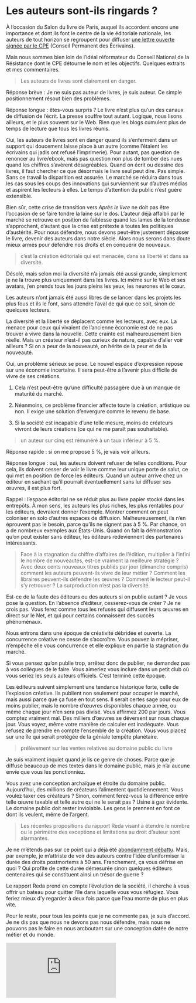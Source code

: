 # Les auteurs sont-ils ringards ?

À l’occasion du Salon du livre de Paris, auquel ils accordent encore une importance et dont ils font le centre de la vie éditoriale nationale, les auteurs de tout horizon se regroupent pour diffuser [une lettre ouverte signée par le CPE](https://tcrouzet.com/images_tc/2015/03/cpe.pdf) (Conseil Permanent des Écrivains).<span id="more-40047"></span>

Mais nous sommes bien loin de l’idéal réformateur du Conseil National de la Résistance dont le CPE détourne le nom et les objectifs. Quelques extraits et mes commentaires.

> Les auteurs de livres sont clairement en danger.

Réponse brève : Je ne suis pas auteur de livres, je suis auteur. Ce simple positionnement résout bien des problèmes.

Réponse longue : êtes-vous surpris ? Le livre n’est plus qu’un des canaux de diffusion de l’écrit. La presse souffre tout autant. Logique, nous lisons ailleurs, et le plus souvent sur le Web. Rien que les blogs cumulent plus de temps de lecture que tous les livres réunis.

Oui, les auteurs de livres sont en danger quand ils s’enferment dans un support qui doucement laisse place à un autre (comme l’étaient les écrivains qui jadis ont refusé l’imprimerie). Pour autant, pas question de renoncer au livre/ebook, mais pas question non plus de tomber des nues quand les chiffres s’avèrent désagréables. Quand on écrit ou dessine des livres, il faut chercher ce que désormais le livre seul peut dire. Pas simple. Sans ce travail la disparition est assurée. Le marché se réduira dans tous les cas sous les coups des innovations qui surviennent sur d’autres médias et aspirent les lecteurs à elles. Le temps d’attention du public n’est guère extensible.

Bien sûr, cette crise de transition vers *Après le livre* ne doit pas être l’occasion de se faire tondre la laine sur le dos. L’auteur déjà affaibli par le marché se retrouve en position de faiblesse quand les lames de la tondeuse s’approchent, d’autant que la crise est prétexte à toutes les politiques d’austérité. Pour nous défendre, nous devons peut-être justement dépasser le livre, devenir des auteurs dans notre siècle. Alors nous serons dans doute mieux armés pour défendre nos droits et en conquérir de nouveaux.

> c’est la création éditoriale qui est menacée, dans sa liberté et dans sa diversité.

Désolé, mais selon moi la diversité n’a jamais été aussi grande, simplement je ne la trouve plus uniquement dans les livres. Ici même sur le Web et ses avatars, j’en prends tous les jours pleins les yeux, les neurones et le cœur.

Les auteurs n’ont jamais été aussi libres de se lancer dans les projets les plus fous et ils le font, sans attendre l’aval de qui que ce soit, sinon de quelques lecteurs.

La diversité et la liberté se déplacent comme les lecteurs, avec eux. La menace pour ceux qui vivaient de l’ancienne économie est de ne pas trouver à vivre dans la nouvelle. Cette crainte est malheureusement bien réelle. Mais un créateur n’est-il pas curieux de nature, capable d’aller voir ailleurs ? Si on a peur de la nouveauté, on hérite de la peur et de la nouveauté.

Oui, un problème sérieux se pose. Le nouvel espace d’expression repose sur une économie incertaine. Il sera peut-être à l’avenir plus difficile de vivre de ses créations.

1. Cela n’est peut-être qu’une difficulté passagère due à un manque de maturité du marché.

2. Néanmoins, ce problème financier affecte toute la création, artistique ou non. Il exige une solution d’envergure comme le revenu de base.

3. Si la société est incapable d’une telle mesure, moins de créateurs vivront de leurs créations (ce qui ne me paraît pas souhaitable).

> un auteur sur cinq est rémunéré à un taux inférieur à 5 %.

Réponse rapide : si on me propose 5 %, je vais voir ailleurs.

Réponse longue : oui, les auteurs doivent refuser de telles conditions. Pour cela, ils doivent cesser de voir le livre comme leur unique porte de salut, ce qui met en position de force les éditeurs. Quand un auteur arrive chez un éditeur en sachant qu’il pourrait éventuellement sans lui diffuser ses œuvres, il est plus fort.

Rappel : l’espace éditorial ne se réduit plus au livre papier stocké dans les entrepôts. À mon sens, les auteurs les plus riches, les plus rentables pour les éditeurs, devraient donner l’exemple. Montrer comment on peut coloniser en solo d’autres espaces de diffusion. Malheureusement, ils n’en éprouvent pas le besoin, parce qu’ils ne signent pas à 5 %. Par chance, on a de nombreux exemples aux États-Unis. Quand on fait la démonstration qu’on peut exister sans éditeur, les éditeurs redeviennent des partenaires intéressants.

> Face à la stagnation du chiffre d’affaires de l’édition, multiplier à l’infini le nombre de nouveautés, est-ce vraiment la meilleure stratégie ? Avec deux cents nouveaux titres publiés par jour (dimanche compris) comment les auteurs peuvent-ils vivre de leur métier ? Comment les libraires peuvent-ils défendre les œuvres ? Comment le lecteur peut-il s’y retrouver ? La surproduction n’est pas la diversité.

Est-ce de la faute des éditeurs ou des auteurs si on publie autant ? Je vous pose la question. En l’absence d’éditeur, cesserez-vous de créer ? Je ne crois pas. Vous ferez comme tous les refusés qui diffusent leurs œuvres en direct sur le Net, et qui pour certains connaissent des succès phénoménaux.

Nous entrons dans une époque de créativité débridée et ouverte. La concurrence créative ne cesse de s’accroître. Vous pouvez la mépriser, n’empêche elle vous concurrence et elle explique en partie la stagnation du marché.

Si vous pensez qu’on publie trop, arrêtez donc de publier, ne demandez pas à vos collègues de le faire. Vous aimeriez vous inclure dans un petit club où vous seriez les seuls auteurs officiels. C’est terminé cette époque.

Les éditeurs suivent simplement une tendance historique forte, celle de l’explosion créative. Ils publient non seulement pour occuper le marché, mais aussi parce que ça fuse en tout sens. Il serait certes sage pour eux de moins publier, mais le nombre d’œuvres disponibles chaque année, ou même chaque jour n’en sera pas divisé. Vous affirmez 200 par jours. Vous comptez vraiment mal. Des milliers d’œuvres se déversent sur nous chaque jour. Vous voyez, même votre manière de calculer est inadéquate. Vous refusez de prendre en compte l’ensemble de la création. Vous vous placez sur une île qui serait protégée de la géniale tempête planétaire.

> prélèvement sur les ventes relatives au domaine public du livre

Je suis vraiment inquiet quand je lis ce genre de choses. Parce que je diffuse beaucoup de mes textes dans le domaine public, mais je n’ai aucune envie que vous les ponctionniez.

Vous avez une conception archaïque et étroite du domaine public. Aujourd’hui, des millions de créateurs l’alimentent quotidiennement. Vous voulez taxer ces créateurs ? Sinon, comment ferez-vous la différence entre telle œuvre taxable et telle autre qui ne le serait pas ? Usine à gaz évidente. Le domaine public doit rester inviolable. Les gens le prennent en font ce dont ils veulent, même de l’argent.

> Les récentes propositions du rapport Reda visant à étendre le nombre ou le périmètre des exceptions et limitations au droit d’auteur sont alarmantes.

Je ne m’étends pas sur ce point qui a déjà été [abondamment débattu](http://framablog.org/2015/03/16/createurs-du-net-creative-commons-et-reforme-du-droit-dauteur-supportreda-2/). Mais, par exemple, je m’attriste de voir des auteurs contre l’idée d’uniformiser la durée des droits postmortems à 50 ans. Franchement, ça vous défrise en quoi ? Qui profite de cette durée démesurée sinon quelques éditeurs centenaires qui se constituent ainsi un trésor de guerre ?

Le rapport Reda prend en compte l’évolution de la société, il cherche à vous offrir un bateau pour quitter l’île dans laquelle vous vous réfugiez. Vous feriez mieux d’y regarder à deux fois parce que l’eau monte de plus en plus vite.

Pour le reste, pour tous les points que je ne commente pas, je suis d’accord. Je ne dis pas que nous ne devons pas nous défendre, mais nous ne pouvons pas le faire en nous arcboutant sur une conception datée de notre métier et du monde.

![Lettre du CPE](https://tcrouzet.com/images_tc/2015/03/cpe.pdf)

<div class="iframe" id="iframe29"></div>